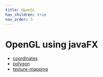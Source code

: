 ```yaml
---
title: OpenGL
has_children: true
nav_order: 3
---
```


# OpenGL using javaFX
- [coordinates](./javafx/coordinates.md)
- [polygon](./javafx/polygon.md)
- [texture-mapping](./javafx/texture-mapping.md)

